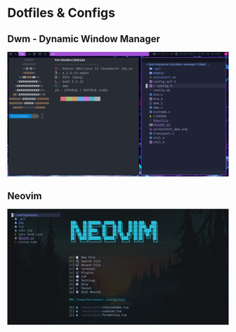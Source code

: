 # Dotfiles & Configs

## Dwm - Dynamic Window Manager

![Dwm](.screenshots/dwm.jpg)

## Neovim

![Neovim](.screenshots/neovim.png)
